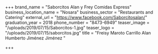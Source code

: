+++
brand_name = "Saborcitos Alan y Frey Comidas Express"
business_location_name = "Nosara"
business_sector = "Restaurants and Catering"
external_url = "https://www.facebook.com/Saborcitosalan/"
graduation_year = 2018
phone_number = "8473-6949"
teaser_image = "/uploads/2019/07/15/Saborcitos-1.jpg"
teaser_logo = "/uploads/2019/07/15/saborcitos.jpg"
title = "Freisy Maroto Carrillo Alan Humberto Jiménez Jiménez "

+++
